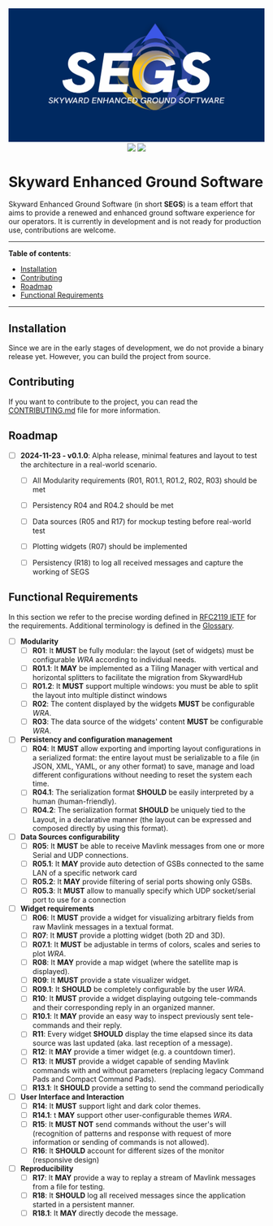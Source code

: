 <div align="center">
  <img src="./assets/segs_banner.png" alt="Logo"/>
  <br>
  <img src="https://img.shields.io/badge/version-v0.1.0-blue.svg?logo=rust">
  <img src="https://img.shields.io/badge/development-alpha-red">
</div>

# Skyward Enhanced Ground Software

Skyward Enhanced Ground Software (in short **SEGS**) is a team effort that aims to provide a renewed and enhanced ground software experience for our operators. It is currently in development and is not ready for production use, contributions are welcome.


---

**Table of contents**:
- [Installation](#installation)
- [Contributing](#contributing)
- [Roadmap](#roadmap)
- [Functional Requirements](#functional-requirements)

---

## Installation

Since we are in the early stages of development, we do not provide a binary release yet. However, you can build the project from source.

<!-- TODO: ADD BINARY RELEASE CI TASK -->

<!-- TODO: ADD USAGE SECTION ONCE WE REACH BETA -->

<!-- TODO: UNCOMMENT THE FOLLOWING ONCE WE REACH BETA -->

<!-- ## Support

You can reach out to the project team for support, either through the issue tracker or the slack channel (`#segs-support`). -->

<!-- TODO: CREATE segs-support chnnale -->

## Contributing

If you want to contribute to the project, you can read the [CONTRIBUTING.md](./CONTRIBUTING.md) file for more information.


## Roadmap

- [ ] **2024-11-23 - v0.1.0**: Alpha release, minimal features and layout to test the architecture in a real-world scenario.
  - [ ] All Modularity requirements (R01, R01.1, R01.2, R02, R03) should be met
  - [ ] Persistency R04 and R04.2 should be met
  - [ ] Data sources (R05 and R17) for mockup testing before real-world test
  - [ ] Plotting widgets (R07) should be implemented
  - [ ] Persistency (R18) to log all received messages and capture the working of SEGS


## Functional Requirements

In this section we refer to the precise wording defined in [RFC2119 IETF](https://www.ietf.org/rfc/rfc2119.txt) for the requirements. Additional terminology is defined in the [Glossary](./GLOSSARY.md).

- [ ] **Modularity**
  - [ ] **R01**: It **MUST** be fully modular: the layout (set of widgets) must be configurable *WRA* according to individual needs.
  - [ ] **R01.1**: It **MAY** be implemented as a Tiling Manager with vertical and horizontal splitters to facilitate the migration from SkywardHub
  - [ ] **R01.2**: It **MUST** support multiple windows: you must be able to split the layout into multiple distinct windows
  - [ ] **R02**: The content displayed by the widgets **MUST** be configurable *WRA*.
  - [ ] **R03**: The data source of the widgets' content **MUST** be configurable *WRA*.
- [ ] **Persistency and configuration management**
  - [ ] **R04**: It **MUST** allow exporting and importing layout configurations in a serialized format: the entire layout must be serializable to a file (in JSON, XML, YAML, or any other format) to save, manage and load different configurations without needing to reset the system each time.
  - [ ] **R04.1**: The serialization format **SHOULD** be easily interpreted by a human (human-friendly).
  - [ ] **R04.2**: The serialization format **SHOULD** be uniquely tied to the Layout, in a declarative manner (the layout can be expressed and composed directly by using this format).
- [ ] **Data Sources configurability**
  - [ ] **R05**: It **MUST** be able to receive Mavlink messages from one or more Serial and UDP connections.
  - [ ] **R05.1**: It **MAY** provide auto detection of GSBs connected to the same LAN of a specific network card
  - [ ] **R05.2**: It **MAY** provide filtering of serial ports showing only GSBs.
  - [ ] **R05.3**: It **MUST** allow to manually specify which UDP socket/serial port to use for a connection
- [ ] **Widget requirements**
  - [ ] **R06**: It **MUST** provide a widget for visualizing arbitrary fields from raw Mavlink messages in a textual format.
  - [ ] **R07**: It **MUST** provide a plotting widget (both 2D and 3D).
  - [ ] **R07.1**: It **MUST** be adjustable in terms of colors, scales and series to plot *WRA*.
  - [ ] **R08**: It **MAY** provide a map widget (where the satellite map is displayed).
  - [ ] **R09**: It **MUST** provide a state visualizer widget.
  - [ ] **R09.1**: It **SHOULD** be completely configurable by the user *WRA*.
  - [ ] **R10**: It **MUST** provide a widget displaying outgoing tele-commands and their corresponding reply in an organized manner.
  - [ ] **R10.1**: It **MAY** provide an easy way to inspect previously sent tele-commands and their reply.
  - [ ] **R11**: Every widget **SHOULD** display the time elapsed since its data source was last updated (aka. last reception of a message).
  - [ ] **R12**: It **MAY** provide a timer widget (e.g. a countdown timer).
  - [ ] **R13**: It **MUST** provide a widget capable of sending Mavlink commands with and without parameters (replacing legacy Command Pads and Compact Command Pads).
  - [ ] **R13.1**: It **SHOULD** provide a setting to send the command periodically
- [ ] **User Interface and Interaction**
  - [ ] **R14**: It **MUST** support light and dark color themes.
  - [ ] **R14.1**: t **MAY** support other user-configurable themes *WRA*.
  - [ ] **R15**: It **MUST NOT** send commands without the user's will (recognition of patterns and response with request of more information or sending of commands is not allowed).
  - [ ] **R16**: It **SHOULD** account for different sizes of the monitor (responsive design)
- [ ] **Reproducibility**
  - [ ] **R17**: It **MAY** provide a way to replay a stream of Mavlink messages from a file for testing.
  - [ ] **R18**: It **SHOULD** log all received messages since the application started in a persistent manner.
  - [ ] **R18.1**: It **MAY** directly decode the message.

